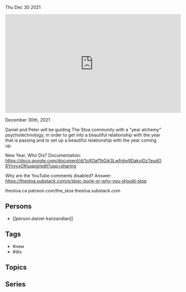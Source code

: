 



Thu Dec 30 2021

<iframe width="560" height="315" src="https://www.youtube.com/embed/ZUU4pAOnV7A" title="New Year, Who Dis? w/ Daniel Kanzandian" frameborder="0" allow="accelerometer; autoplay; clipboard-write; encrypted-media; gyroscope; picture-in-picture" allowfullscreen ></iframe>

December 30th, 2021 

Daniel and Peter will be guiding The Stoa community with a "year alchemy" psychotechnology, in order to get into a beautiful relationship with the year that is passing and to set up a beautiful relationship with the year coming up.

New Year, Who Dis? Documentation: https://docs.google.com/document/d/1oXOaf1hGik3Lwfnbx9DakviDzTeudO6YnyyxOKjuqpg/edit?usp=sharing

Why are the YouTube comments disabled? Answer: https://thestoa.substack.com/p/stoic-punk-or-why-you-should-stop

thestoa.ca
patreon.com/the_stoa
thestoa.substack.com

## Persons

- [[person.daniel-kanzandian]]

## Tags

- #new
- #dis

## Topics



## Series



